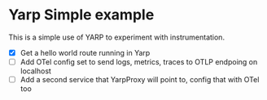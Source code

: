 # Yarp Simple example

This is a simple use of YARP to experiment with instrumentation.

- [X] Get a hello world route running in Yarp
- [ ] Add OTel config set to send logs, metrics, traces to OTLP endpoing on localhost
- [ ] Add a second service that YarpProxy will point to, config that with OTel too